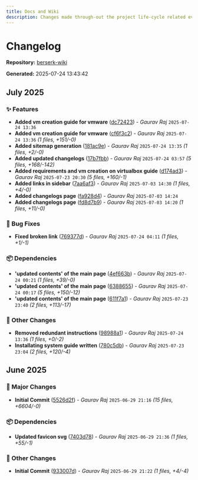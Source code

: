 ```yaml
---
title: Docs and Wiki
description: Changes made through-out the project life-cycle related everything.
---
```


# Changelog

**Repository:** [berserk-wiki](https://gitlab.com/berserkarch/berserk-wiki.git)

**Generated:** 2025-07-24 13:43:42

## July 2025

### ✨ Features

- **Added vm creation guide for vmware** ([dc72423](https://gitlab.com/berserkarch/berserk-wiki/-/commit/dc72423aadb865d5b3eb148c6f45603d7f4ad1e2)) - *Gaurav Raj* `2025-07-24 13:36`
- **Added vm creation guide for vmware** ([cf6f3c2](https://gitlab.com/berserkarch/berserk-wiki/-/commit/cf6f3c2afa366bb0f9796be6cd9ddd2aa15465cd)) - *Gaurav Raj* `2025-07-24 13:36` *(1 files, +151/-0)*
- **Added sitemap generation** ([181ac9e](https://gitlab.com/berserkarch/berserk-wiki/-/commit/181ac9ef54d10e651922a06a57396b821f226d36)) - *Gaurav Raj* `2025-07-24 13:35` *(1 files, +2/-0)*
- **Added updated changelogs** ([17b7fbb](https://gitlab.com/berserkarch/berserk-wiki/-/commit/17b7fbb2f9b86b1400285802d3c965f2ed5459a4)) - *Gaurav Raj* `2025-07-24 03:57` *(5 files, +168/-142)*
- **Added requirements and vm creation on virtualbox guide** ([d174ad3](https://gitlab.com/berserkarch/berserk-wiki/-/commit/d174ad35709c95183af5d68b5e3159a19d490d60)) - *Gaurav Raj* `2025-07-23 20:30` *(5 files, +160/-1)*
- **Added links in sidebar** ([7aa6af3](https://gitlab.com/berserkarch/berserk-wiki/-/commit/7aa6af3d4cab1f9a14d415651b82f397e304b0b0)) - *Gaurav Raj* `2025-07-03 14:30` *(1 files, +4/-0)*
- **Added changelogs page** ([fa928d4](https://gitlab.com/berserkarch/berserk-wiki/-/commit/fa928d43fd4adfefb04735d7e361ef484ccd6fbb)) - *Gaurav Raj* `2025-07-03 14:24`
- **Added changelogs page** ([fd8d7b9](https://gitlab.com/berserkarch/berserk-wiki/-/commit/fd8d7b9a788a335cf4d657599f37f2a793d6ca93)) - *Gaurav Raj* `2025-07-03 14:20` *(1 files, +11/-0)*

### 🐛 Bug Fixes

- **Fixed broken link** ([769377d](https://gitlab.com/berserkarch/berserk-wiki/-/commit/769377d287f61f49960f69f147fc2c73dffa7161)) - *Gaurav Raj* `2025-07-24 04:11` *(1 files, +1/-1)*

### 📦 Dependencies

- **'updated contents' of the main page** ([4ef663b](https://gitlab.com/berserkarch/berserk-wiki/-/commit/4ef663be064984c4dc881b796bdea39dd549c94e)) - *Gaurav Raj* `2025-07-24 00:21` *(1 files, +39/-0)*
- **'updated contents' of the main page** ([6388655](https://gitlab.com/berserkarch/berserk-wiki/-/commit/6388655e0c1753a7ff92be75511146d2ddbb32c0)) - *Gaurav Raj* `2025-07-24 00:17` *(5 files, +150/-12)*
- **'updated contents' of the main page** ([611f7a1](https://gitlab.com/berserkarch/berserk-wiki/-/commit/611f7a18ac8799d0f229f01951142041e4a6fd10)) - *Gaurav Raj* `2025-07-23 23:40` *(2 files, +113/-17)*

### 🔧 Other Changes

- **Removed redundant instructions** ([98988a1](https://gitlab.com/berserkarch/berserk-wiki/-/commit/98988a1b708fa79f392dcb14048ddc194735c95b)) - *Gaurav Raj* `2025-07-24 13:36` *(1 files, +0/-2)*
- **Installating system guide written** ([780c5db](https://gitlab.com/berserkarch/berserk-wiki/-/commit/780c5db31fa7fff64aa2f47ea548e09358c82267)) - *Gaurav Raj* `2025-07-23 23:04` *(2 files, +120/-4)*

## June 2025

### 🚀 Major Changes

- **Initial Commit** ([5526d2f](https://gitlab.com/berserkarch/berserk-wiki/-/commit/5526d2f3163b574ad08e4365beb6731da59aa869)) - *Gaurav Raj* `2025-06-29 21:16` *(15 files, +6604/-0)*

### 📦 Dependencies

- **Updated favicon svg** ([7403d78](https://gitlab.com/berserkarch/berserk-wiki/-/commit/7403d7898996263fd132863636450290aac1bc1e)) - *Gaurav Raj* `2025-06-29 21:36` *(1 files, +55/-1)*

### 🔧 Other Changes

- **Initial Commit** ([933007d](https://gitlab.com/berserkarch/berserk-wiki/-/commit/933007da8460363bab206a1569898eb60efb07f7)) - *Gaurav Raj* `2025-06-29 21:22` *(1 files, +4/-4)*

